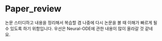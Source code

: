# Paper_review
논문 스터디하고 내용을 정리해서 복습할 겸 나중에 다시 논문을 볼 때 이해가 빠르게 될 수 있도록 하기 위함입니다.
우선은 Neural-ODE에 관한 내용이 많이 올라갈 것 같네요.
